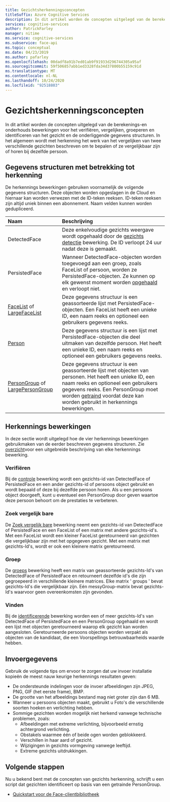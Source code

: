 ```yaml
---
title: Gezichtsherkenningsconcepten
titleSuffix: Azure Cognitive Services
description: In dit artikel worden de concepten uitgelegd van de berekenings-en onderhouds bewerkingen voor het verifiëren, vergelijken, groeperen en identificeren van het gezicht en de onderliggende gegevens structuren.
services: cognitive-services
author: PatrickFarley
manager: nitime
ms.service: cognitive-services
ms.subservice: face-api
ms.topic: conceptual
ms.date: 04/23/2019
ms.author: pafarley
ms.openlocfilehash: 00dadf8a91b7ed01ab9f91933d296744305a95af
ms.sourcegitcommit: 59f506857abb1ed3328fda34d37800b55159c91d
ms.translationtype: MT
ms.contentlocale: nl-NL
ms.lasthandoff: 10/24/2020
ms.locfileid: "92518803"
---
```

# <a name="face-recognition-concepts"></a>Gezichtsherkenningsconcepten

In dit artikel worden de concepten uitgelegd van de berekenings-en onderhouds bewerkingen voor het verifiëren, vergelijken, groeperen en identificeren van het gezicht en de onderliggende gegevens structuren. In het algemeen wordt met herkenning het werk van het vergelijken van twee verschillende gezichten beschreven om te bepalen of ze vergelijkbaar zijn of horen bij dezelfde persoon.

## <a name="recognition-related-data-structures"></a>Gegevens structuren met betrekking tot herkenning

De herkennings bewerkingen gebruiken voornamelijk de volgende gegevens structuren. Deze objecten worden opgeslagen in de Cloud en hiernaar kan worden verwezen met de ID-teken reeksen. ID-teken reeksen zijn altijd uniek binnen een abonnement. Naam velden kunnen worden gedupliceerd.

|Naam|Beschrijving|
|:--|:--|
|DetectedFace| Deze enkelvoudige gezichts weergave wordt opgehaald door de [gezichts detectie](../Face-API-How-to-Topics/HowtoDetectFacesinImage.md) bewerking. De ID verloopt 24 uur nadat deze is gemaakt.|
|PersistedFace| Wanneer DetectedFace-objecten worden toegevoegd aan een groep, zoals FaceList of persoon, worden ze PersistedFace-objecten. Ze kunnen op elk gewenst moment worden [opgehaald](https://westus.dev.cognitive.microsoft.com/docs/services/563879b61984550e40cbbe8d/operations/563879b61984550f3039524c) en verloopt niet.|
|[FaceList](https://westus.dev.cognitive.microsoft.com/docs/services/563879b61984550e40cbbe8d/operations/563879b61984550f3039524b) of [LargeFaceList](https://westus.dev.cognitive.microsoft.com/docs/services/563879b61984550e40cbbe8d/operations/5a157b68d2de3616c086f2cc)| Deze gegevens structuur is een geassorteerde lijst met PersistedFace-objecten. Een FaceList heeft een unieke ID, een naam reeks en optioneel een gebruikers gegevens reeks.|
|[Person](https://westus.dev.cognitive.microsoft.com/docs/services/563879b61984550e40cbbe8d/operations/563879b61984550f3039523c)| Deze gegevens structuur is een lijst met PersistedFace-objecten die deel uitmaken van dezelfde persoon. Het heeft een unieke ID, een naam reeks en optioneel een gebruikers gegevens reeks.|
|[PersonGroup](https://westus.dev.cognitive.microsoft.com/docs/services/563879b61984550e40cbbe8d/operations/563879b61984550f30395244) of [LargePersonGroup](https://westus.dev.cognitive.microsoft.com/docs/services/563879b61984550e40cbbe8d/operations/599acdee6ac60f11b48b5a9d)| Deze gegevens structuur is een geassorteerde lijst met objecten van personen. Het heeft een unieke ID, een naam reeks en optioneel een gebruikers gegevens reeks. Een PersonGroup moet worden [getraind](https://westus.dev.cognitive.microsoft.com/docs/services/563879b61984550e40cbbe8d/operations/563879b61984550f30395249) voordat deze kan worden gebruikt in herkennings bewerkingen.|

## <a name="recognition-operations"></a>Herkennings bewerkingen

In deze sectie wordt uitgelegd hoe de vier herkennings bewerkingen gebruikmaken van de eerder beschreven gegevens structuren. Zie [overzicht](../Overview.md)voor een uitgebreide beschrijving van elke herkennings bewerking.

### <a name="verify"></a>Verifiëren

Bij de [controle](https://westus.dev.cognitive.microsoft.com/docs/services/563879b61984550e40cbbe8d/operations/563879b61984550f3039523a) bewerking wordt een gezichts-id van DetectedFace of PersistedFace en een ander gezichts-id of persoons object gebruikt en wordt bepaald of deze bij dezelfde persoon horen. Als u een persoons object doorgeeft, kunt u eventueel een PersonGroup door geven waartoe deze persoon behoort om de prestaties te verbeteren.

### <a name="find-similar"></a>Zoek vergelijk bare

De [Zoek vergelijk bare](https://westus.dev.cognitive.microsoft.com/docs/services/563879b61984550e40cbbe8d/operations/563879b61984550f30395237) bewerking neemt een gezichts-id van DetectedFace of PersistedFace en een FaceList of een matrix met andere gezichts-id's. Met een FaceList wordt een kleiner FaceList geretourneerd van gezichten die vergelijkbaar zijn met het opgegeven gezicht. Met een matrix met gezichts-Id's, wordt er ook een kleinere matrix geretourneerd.

### <a name="group"></a>Groep

De [groeps](https://westus.dev.cognitive.microsoft.com/docs/services/563879b61984550e40cbbe8d/operations/563879b61984550f30395238) bewerking heeft een matrix van geassorteerde gezichts-Id's van DetectedFace of PersistedFace en retourneert dezelfde id's die zijn gegroepeerd in verschillende kleinere matrices. Elke matrix ' groups ' bevat gezichts-Id's die vergelijkbaar zijn. Eén messyGroup-matrix bevat gezichts-Id's waarvoor geen overeenkomsten zijn gevonden.

### <a name="identify"></a>Vinden

Bij de [identificerende](https://westus.dev.cognitive.microsoft.com/docs/services/563879b61984550e40cbbe8d/operations/563879b61984550f30395239) bewerking worden een of meer gezichts-Id's van DetectedFace of PersistedFace en een PersonGroup opgehaald en wordt een lijst met objecten geretourneerd waarop elk gezicht kan worden aangesloten. Geretourneerde persoons objecten worden verpakt als objecten van de kandidaat, die een Voorspellings betrouwbaarheids waarde hebben.

## <a name="input-data"></a>Invoergegevens

Gebruik de volgende tips om ervoor te zorgen dat uw invoer installatie kopieën de meest nauw keurige herkennings resultaten geven:

* De ondersteunde indelingen voor de invoer afbeeldingen zijn JPEG, PNG, GIF (het eerste frame), BMP.
* De grootte van het afbeeldings bestand mag niet groter zijn dan 6 MB.
* Wanneer u persoons objecten maakt, gebruikt u Foto's die verschillende soorten hoeken en verlichting hebben.
* Sommige gezichten worden mogelijk niet herkend vanwege technische problemen, zoals:
  * Afbeeldingen met extreme verlichting, bijvoorbeeld ernstig achtergrond verlichting.
  * Obstakels waarmee één of beide ogen worden geblokkeerd.
  * Verschillen in haar aard of gezicht.
  * Wijzigingen in gezichts vormgeving vanwege leeftijd.
  * Extreme gezichts uitdrukkingen.

## <a name="next-steps"></a>Volgende stappen

Nu u bekend bent met de concepten van gezichts herkenning, schrijft u een script dat gezichten identificeert op basis van een getrainde PersonGroup.

* [Quickstart voor de Face-clientbibliotheek](../Quickstarts/client-libraries.md)